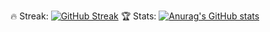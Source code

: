 🔥 Streak:
[![GitHub Streak](https://streak-stats.demolab.com?user=1001bit&theme=transparent&hide_border=true&card_width=700)](https://git.io/streak-stats)
🏆️ Stats:
[![Anurag's GitHub stats](https://github-readme-stats.vercel.app/api?username=1001bit)](https://github.com/anuraghazra/github-readme-stats)
